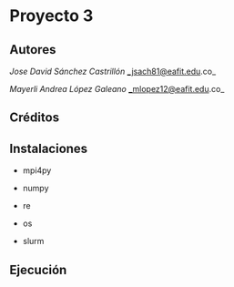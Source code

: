 # Proyecto 3

## Autores
  *Jose David Sánchez Castrillón* _jsach81@eafit.edu.co_

  *Mayerli Andrea López Galeano* _mlopez12@eafit.edu.co_

## Créditos

## Instalaciones

  * mpi4py

  * numpy

  * re

  * os

  * slurm
  



## Ejecución
